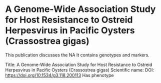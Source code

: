 # A Genome-Wide Association Study for Host Resistance to Ostreid Herpesvirus in Pacific Oysters (Crassostrea gigas)

This publication discusses the NA
It contains  genotypes and  markers.

Title: A Genome-Wide Association Study for Host Resistance to Ostreid Herpesvirus in Pacific Oysters (Crassostrea gigas)
Scientific name: 
DOI: https://doi.org/10.1534/g3.118.200113
Has phenotype 


